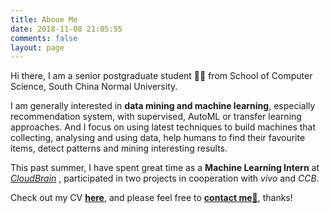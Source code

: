 ```yaml
---
title: Aboue Me
date: 2018-11-08 21:05:55
comments: false
layout: page
---
```

Hi there, I am a senior postgraduate student 👨‍🎓 from School of Computer Science, South China Normal University.

I am generally interested in **data mining and machine learning**, especially recommendation system, with supervised, AutoML or transfer learning approaches. And I focus on using latest techniques to build machines that collecting, analysing and using data, help humans to find their favourite items, detect patterns and mining interesting results.

<!-- I have been working at CAD&CG State Key Lab of ZJU with Prof. Xiaogang Jin since my sophomore year.  -->
This past summer, I have spent great time as a **Machine Learning Intern** at *[CloudBrain](http://www.cloudbrain.ai/)* , participated in two projects in cooperation with *vivo* and *CCB*.
<!-- Now I am working on Design2code under the supervision of Prof. Fei Wu at Institute of Artificial Intelligence of Zhejiang University with Alibaba. -->

Check out my CV **[here](/uploads/Hailin_Fu_CV.pdf)**, and please feel free to **[contact me📧](mailto:hailinfufu@outlook.com)**, thanks!

